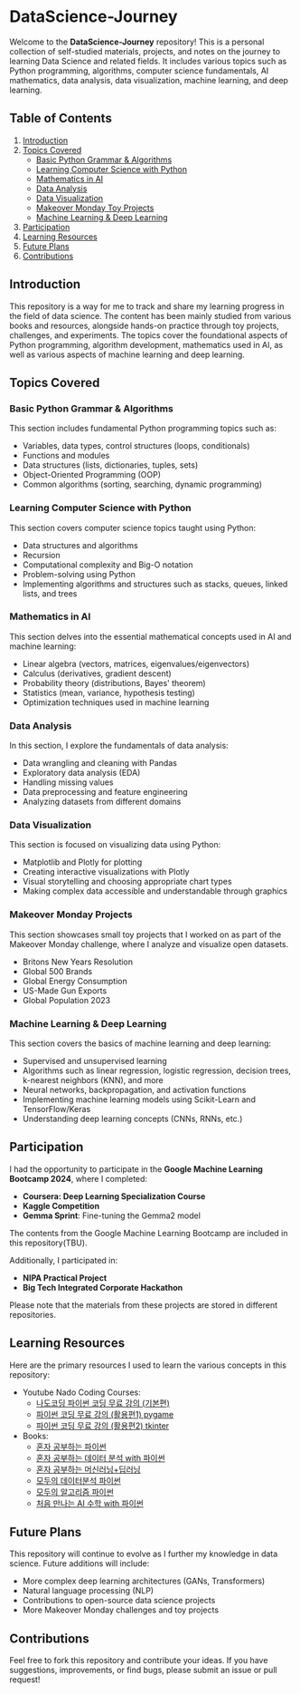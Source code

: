 # DataScience-Journey

Welcome to the **DataScience-Journey** repository! This is a personal collection of self-studied materials, projects, and notes on the journey to learning Data Science and related fields. It includes various topics such as Python programming, algorithms, computer science fundamentals, AI mathematics, data analysis, data visualization, machine learning, and deep learning.

## Table of Contents

1. [Introduction](#introduction)
2. [Topics Covered](#topics-covered)
   - [Basic Python Grammar & Algorithms](#basic-python-grammar--algorithms)
   - [Learning Computer Science with Python](#learning-computer-science-with-python)
   - [Mathematics in AI](#mathematics-in-ai)
   - [Data Analysis](#data-analysis)
   - [Data Visualization](#data-visualization)
   - [Makeover Monday Toy Projects](#makeover-monday-toy-projects)
   - [Machine Learning & Deep Learning](#machine-learning--deep-learning)
3. [Participation](#participation)
4. [Learning Resources](#learning-resources)
5. [Future Plans](#future-plans)
6. [Contributions](#contributions)

## Introduction

This repository is a way for me to track and share my learning progress in the field of data science. The content has been mainly studied from various books and resources, alongside hands-on practice through toy projects, challenges, and experiments. The topics cover the foundational aspects of Python programming, algorithm development, mathematics used in AI, as well as various aspects of machine learning and deep learning.

## Topics Covered

### Basic Python Grammar & Algorithms
This section includes fundamental Python programming topics such as:
- Variables, data types, control structures (loops, conditionals)
- Functions and modules
- Data structures (lists, dictionaries, tuples, sets)
- Object-Oriented Programming (OOP)
- Common algorithms (sorting, searching, dynamic programming)

### Learning Computer Science with Python
This section covers computer science topics taught using Python:
- Data structures and algorithms
- Recursion
- Computational complexity and Big-O notation
- Problem-solving using Python
- Implementing algorithms and structures such as stacks, queues, linked lists, and trees

### Mathematics in AI
This section delves into the essential mathematical concepts used in AI and machine learning:
- Linear algebra (vectors, matrices, eigenvalues/eigenvectors)
- Calculus (derivatives, gradient descent)
- Probability theory (distributions, Bayes' theorem)
- Statistics (mean, variance, hypothesis testing)
- Optimization techniques used in machine learning

### Data Analysis
In this section, I explore the fundamentals of data analysis:
- Data wrangling and cleaning with Pandas
- Exploratory data analysis (EDA)
- Handling missing values
- Data preprocessing and feature engineering
- Analyzing datasets from different domains

### Data Visualization
This section is focused on visualizing data using Python:
- Matplotlib and Plotly for plotting
- Creating interactive visualizations with Plotly
- Visual storytelling and choosing appropriate chart types
- Making complex data accessible and understandable through graphics

### Makeover Monday Projects
This section showcases small toy projects that I worked on as part of the Makeover Monday challenge, where I analyze and visualize open datasets.
- Britons New Years Resolution
- Global 500 Brands
- Global Energy Consumption
- US-Made Gun Exports
- Global Population 2023

### Machine Learning & Deep Learning
This section covers the basics of machine learning and deep learning:
- Supervised and unsupervised learning
- Algorithms such as linear regression, logistic regression, decision trees, k-nearest neighbors (KNN), and more
- Neural networks, backpropagation, and activation functions
- Implementing machine learning models using Scikit-Learn and TensorFlow/Keras
- Understanding deep learning concepts (CNNs, RNNs, etc.)

## Participation

I had the opportunity to participate in the **Google Machine Learning Bootcamp 2024**, where I completed:

- **Coursera: Deep Learning Specialization Course**
- **Kaggle Competition**
- **Gemma Sprint**: Fine-tuning the Gemma2 model

The contents from the Google Machine Learning Bootcamp are included in this repository(TBU). 

Additionally, I participated in:

- **NIPA Practical Project** <!-- link to NIPA -->
- **Big Tech Integrated Corporate Hackathon** <!-- link to DNA-->

Please note that the materials from these projects are stored in different repositories.


<!--
프로젝트 관련 메모가 생기면 추가할 것
## Project Details

- **Datasets Used**: [List of key datasets you’ve worked with, e.g., Kaggle datasets, UCI datasets, etc.]
- **Libraries/Tools**: [Mention Python libraries and tools used like Pandas, Matplotlib, Scikit-Learn, TensorFlow, Keras, etc.]
- **Key Projects**: [Brief description of any major projects within the repository with links to project directories]
-->

## Learning Resources

Here are the primary resources I used to learn the various concepts in this repository:
- Youtube Nado Coding Courses: 
    - [나도코딩 파이썬 코딩 무료 강의 (기본편)](https://www.youtube.com/watch?v=kWiCuklohdY)
    - [파이썬 코딩 무료 강의 (활용편1) pygame](https://youtu.be/Dkx8Pl6QKW0?si=7mTPs5I2MsV-psAe)
    - [파이썬 코딩 무료 강의 (활용편2) tkinter](https://youtu.be/bKPIcoou9N8?si=7yvW83sXIXK3U9H3)
    <!-- tbu -->
- Books:
    - [혼자 공부하는 파이썬](https://m.yes24.com/Goods/Detail/109625396)
    - [혼자 공부하는 데이터 분석 with 파이썬](https://m.yes24.com/Goods/Detail/116253011)
    - [혼자 공부하는 머신러닝+딥러닝](https://m.yes24.com/Goods/Detail/96024871)
    - [모두의 데이터분석 파이썬](https://m.yes24.com/Goods/Detail/72227684)
    - [모두의 알고리즘 파이썬](https://m.yes24.com/Goods/Detail/40443936)
    - [처음 만나는 AI 수학 with 파이썬](https://m.yes24.com/Goods/Detail/96805069)
    <!-- tbu -->

## Future Plans

This repository will continue to evolve as I further my knowledge in data science. Future additions will include:
- More complex deep learning architectures (GANs, Transformers)
- Natural language processing (NLP)
- Contributions to open-source data science projects
- More Makeover Monday challenges and toy projects

## Contributions

Feel free to fork this repository and contribute your ideas. If you have suggestions, improvements, or find bugs, please submit an issue or pull request!

